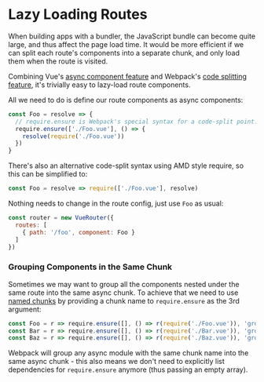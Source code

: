 # Lazy Loading Routes

When building apps with a bundler, the JavaScript bundle can become quite large, and thus affect the page load time. It would be more efficient if we can split each route's components into a separate chunk, and only load them when the route is visited.

Combining Vue's [async component feature](http://vuejs.org/guide/components.html#Async-Components) and Webpack's [code splitting feature](https://webpack.github.io/docs/code-splitting.html), it's trivially easy to
lazy-load route components.

All we need to do is define our route components as async components:

``` js
const Foo = resolve => {
  // require.ensure is Webpack's special syntax for a code-split point.
  require.ensure(['./Foo.vue'], () => {
    resolve(require('./Foo.vue'))
  })
}
```

There's also an alternative code-split syntax using AMD style require, so this can be simplified to:

``` js
const Foo = resolve => require(['./Foo.vue'], resolve)
```

Nothing needs to change in the route config, just use `Foo` as usual:

``` js
const router = new VueRouter({
  routes: [
    { path: '/foo', component: Foo }
  ]
})
```

### Grouping Components in the Same Chunk

Sometimes we may want to group all the components nested under the same route into the same async chunk. To achieve that we need to use [named chunks](https://webpack.github.io/docs/code-splitting.html#named-chunks) by providing a chunk name to `require.ensure` as the 3rd argument:

``` js
const Foo = r => require.ensure([], () => r(require('./Foo.vue')), 'group-foo')
const Bar = r => require.ensure([], () => r(require('./Bar.vue')), 'group-foo')
const Baz = r => require.ensure([], () => r(require('./Baz.vue')), 'group-foo')
```

Webpack will group any async module with the same chunk name into the same async chunk - this also means we don't need to explicitly list dependencies for `require.ensure` anymore (thus passing an empty array).
